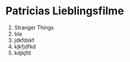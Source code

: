 # Patricias Lieblingsfilme

1. Stranger Things  
2. bla  
3. jdkfdskf  
4. kjkfjdfkd  
5. kdjkjfd
 
